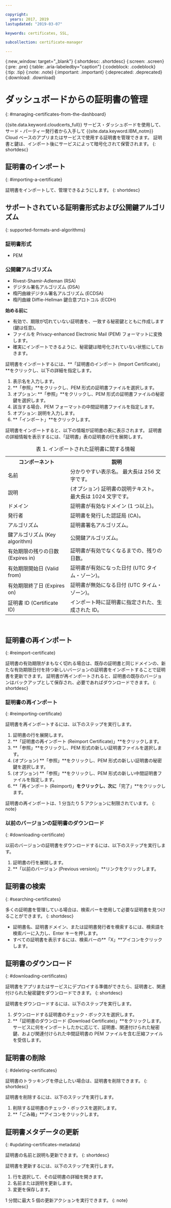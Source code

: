 ```yaml
---

copyright:
  years: 2017, 2019
lastupdated: "2019-03-07"

keywords: certificates, SSL, 

subcollection: certificate-manager

---
```


{:new_window: target="_blank"}
{:shortdesc: .shortdesc}
{:screen: .screen}
{:pre: .pre}
{:table: .aria-labeledby="caption"}
{:codeblock: .codeblock}
{:tip: .tip}
{:note: .note}
{:important: .important}
{:deprecated: .deprecated}
{:download: .download}

# ダッシュボードからの証明書の管理
{: #managing-certificates-from-the-dashboard}

{{site.data.keyword.cloudcerts_full}} サービス・ダッシュボードを使用して、サード・パーティー発行者から入手して {{site.data.keyword.IBM_notm}} Cloud ベースのアプリまたはサービスで使用する証明書を管理できます。 証明書と鍵は、インポート後にサービスによって暗号化されて保管されます。
{: shortdesc}

## 証明書のインポート
{: #importing-a-certificate}

証明書をインポートして、管理できるようにします。
{: shortdesc}

## サポートされている証明書形式および公開鍵アルゴリズム
{: supported-formats-and-algorithms}

### 証明書形式
* PEM

### 公開鍵アルゴリズム
* Rivest-Shamir-Adleman (RSA)
* デジタル署名アルゴリズム (DSA)
* 楕円曲線デジタル署名アルゴリズム (ECDSA)
* 楕円曲線 Diffie-Hellman 鍵合意プロトコル (ECDH)

**始める前に**

* 有効で、期限が切れていない証明書を、一致する秘密鍵とともに作成します (鍵は任意)。
* ファイルを Privacy-enhanced Electronic Mail (PEM) フォーマットに変換します。
* 確実にインポートできるように、秘密鍵は暗号化されていない状態にしておきます。

証明書をインポートするには、**「証明書のインポート (Import Certificate)」**をクリックし、以下の詳細を指定します。

1. 表示名を入力します。
2. **「参照」**をクリックし、PEM 形式の証明書ファイルを選択します。
3. オプション: **「参照」**をクリックし、PEM 形式の証明書ファイルの秘密鍵を選択します。
4. 該当する場合、PEM フォーマットの中間証明書ファイルを指定します。
5. オプション: 説明を入力します。
6. **「インポート」**をクリックします。

証明書をインポートすると、以下の情報が証明書の表に表示されます。 証明書の詳細情報を表示するには、「証明書」表の証明書の行を展開します。

<table>
<caption> 表 1. インポートされた証明書に関する情報 </caption>
  <tr>
    <th> コンポーネント </th>
    <th> 説明 </th>
  </tr>
  <tr>
    <td>名前</td>
    <td>分かりやすい表示名。 最大長は 256 文字です。 </td>
  </tr>
  <tr>
    <td>説明</td>
    <td>(オプション) 証明書の説明テキスト。 最大長は 1024 文字です。</td>
  </tr>
  <tr>
    <td>ドメイン</td>
    <td>証明書が有効なドメイン (1 つ以上)。 </td>
  </tr>
  <tr>
    <td>発行者</td>
    <td>証明書を発行した認証局 (CA)。</td>
  </tr>
  <tr>
    <td>アルゴリズム</td>
    <td>証明書署名アルゴリズム。</td>
  </tr>
  <tr>
    <td>鍵アルゴリズム (Key algorithm)</td>
    <td>公開鍵アルゴリズム。</td>
  </tr>
  <tr>
    <td>有効期限の残りの日数 (Expires in)</td>
    <td>証明書が有効でなくなるまでの、残りの日数。 </td>
  </tr>
  <tr>
    <td>有効期限開始日 (Valid from)</td>
    <td>証明書が有効になった日付 (UTC タイム・ゾーン)。</td>
  </tr>
  <tr>
    <td>有効期限終了日 (Expires on)</td>
    <td>証明書が無効になる日付 (UTC タイム・ゾーン)。</td>
  </tr>
  <tr>
    <td>証明書 ID (Certificate ID)</td>
    <td>インポート時に証明書に指定された、生成された ID。 </td>
  </tr>
</table>

</br>

## 証明書の再インポート
{: #reimport-certificate}

証明書の有効期限がまもなく切れる場合は、既存の証明書と同じドメインの、新たな有効期限日付を持つ新しいバージョンの証明書をインポートすることで証明書を更新できます。 証明書が再インポートされると、証明書の既存のバージョンはバックアップとして保存され、必要であればダウンロードできます。
{: shortdesc}

### 証明書の再インポート
{: #reimporting-certificate}

証明書を再インポートするには、以下のステップを実行します。

1. 証明書の行を展開します。
2. **「証明書の再インポート (Reimport Certificate)」**をクリックします。
3. **「参照」**をクリックし、PEM 形式の新しい証明書ファイルを選択します。
4. (オプション) **「参照」**をクリックし、PEM 形式の新しい証明書の秘密鍵を選択します。
5. (オプション) **「参照」**をクリックし、PEM 形式の新しい中間証明書ファイルを指定します。
6. **「再インポート (Reimport)」**をクリックし、次に**「完了」**をクリックします。

証明書の再インポートは、1 分当たり 5 アクションに制限されています。
{: note}

### 以前のバージョンの証明書のダウンロード
{: #downloading-certificate}

以前のバージョンの証明書をダウンロードするには、以下のステップを実行します。

1. 証明書の行を展開します。
2. **「以前のバージョン (Previous version)」**リンクをクリックします。

## 証明書の検索
{: #searching-certificates}

多くの証明書を管理している場合は、検索バーを使用して必要な証明書を見つけることができます。
{: shortdesc}

* 証明書名、証明書ドメイン、または証明書発行者を検索するには、検索語を検索バーに入力し、Enter キーを押します。
* すべての証明書を表示するには、検索バーの**「X」**アイコンをクリックします。

## 証明書のダウンロード
{: #downloading-certificates}

証明書をアプリまたはサービスにデプロイする準備ができたら、証明書と、関連付けられた秘密鍵をダウンロードできます。
{: shortdesc}

証明書をダウンロードするには、以下のステップを実行します。

1. ダウンロードする証明書のチェック・ボックスを選択します。
2. **「証明書のダウンロード (Download Certificate)」**をクリックします。 サービスに何をインポートしたかに応じて、証明書、関連付けられた秘密鍵、および関連付けられた中間証明書の PEM ファイルを含む圧縮ファイルを受信します。

## 証明書の削除
{: #deleting-certificates}

証明書のトラッキングを停止したい場合は、証明書を削除できます。
{: shortdesc}  

証明書を削除するには、以下のステップを実行します。

1. 削除する証明書のチェック・ボックスを選択します。
2. **「ごみ箱」**アイコンをクリックします。

## 証明書メタデータの更新
{: #updating-certificates-metadata}

証明書の名前と説明も更新できます。
{: shortdesc}

証明書を更新するには、以下のステップを実行します。

1. 行を選択して、その証明書の詳細を開きます。
2. 名前または説明を更新します。
3. 変更を保存します。

1 分間に最大 5 個の更新アクションを実行できます。
{: note}
